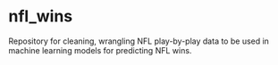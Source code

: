 # nfl_wins
Repository for cleaning, wrangling NFL play-by-play data to be used in machine learning models for predicting NFL wins. 
